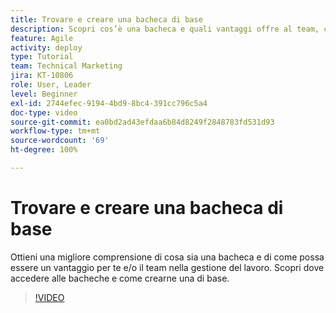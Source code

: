 ```yaml
---
title: Trovare e creare una bacheca di base
description: Scopri cos’è una bacheca e quali vantaggi offre al team, come trovarne una e come crearne una tu stesso.
feature: Agile
activity: deploy
type: Tutorial
team: Technical Marketing
jira: KT-10806
role: User, Leader
level: Beginner
exl-id: 2744efec-9194-4bd9-8bc4-391cc796c5a4
doc-type: video
source-git-commit: ea0bd2ad43efdaa6b84d8249f2848783fd531d93
workflow-type: tm+mt
source-wordcount: '69'
ht-degree: 100%

---
```


# Trovare e creare una bacheca di base

Ottieni una migliore comprensione di cosa sia una bacheca e di come possa essere un vantaggio per te e/o il team nella gestione del lavoro. Scopri dove accedere alle bacheche e come crearne una di base.

>[!VIDEO](https://video.tv.adobe.com/v/346548/?quality=12&learn=on)

